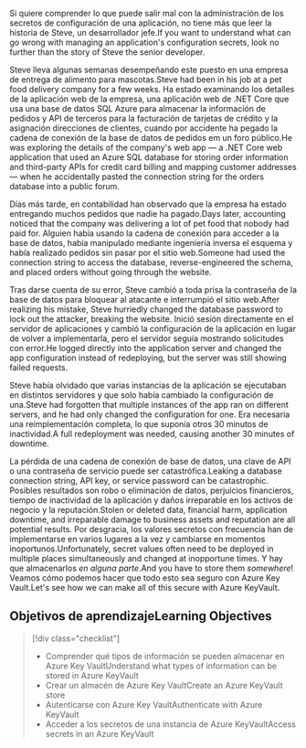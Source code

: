 <span data-ttu-id="69a6c-101">Si quiere comprender lo que puede salir mal con la administración de los secretos de configuración de una aplicación, no tiene más que leer la historia de Steve, un desarrollador jefe.</span><span class="sxs-lookup"><span data-stu-id="69a6c-101">If you want to understand what can go wrong with managing an application's configuration secrets, look no further than the story of Steve the senior developer.</span></span>

<span data-ttu-id="69a6c-102">Steve lleva algunas semanas desempeñando este puesto en una empresa de entrega de alimento para mascotas.</span><span class="sxs-lookup"><span data-stu-id="69a6c-102">Steve had been in his job at a pet food delivery company for a few weeks.</span></span> <span data-ttu-id="69a6c-103">Ha estado examinando los detalles de la aplicación web de la empresa, una aplicación web de .NET Core que usa una base de datos SQL Azure para almacenar la información de pedidos y API de terceros para la facturación de tarjetas de crédito y la asignación direcciones de clientes, cuando por accidente ha pegado la cadena de conexión de la base de datos de pedidos em un foro público.</span><span class="sxs-lookup"><span data-stu-id="69a6c-103">He was exploring the details of the company's web app &mdash; a .NET Core web application that used an Azure SQL database for storing order information and third-party APIs for credit card billing and mapping customer addresses &mdash; when he accidentally pasted the connection string for the orders database into a public forum.</span></span>

<span data-ttu-id="69a6c-104">Días más tarde, en contabilidad han observado que la empresa ha estado entregando muchos pedidos que nadie ha pagado.</span><span class="sxs-lookup"><span data-stu-id="69a6c-104">Days later, accounting noticed that the company was delivering a lot of pet food that nobody had paid for.</span></span> <span data-ttu-id="69a6c-105">Alguien había usando la cadena de conexión para acceder a la base de datos, había manipulado mediante ingeniería inversa el esquema y había realizado pedidos sin pasar por el sitio web.</span><span class="sxs-lookup"><span data-stu-id="69a6c-105">Someone had used the connection string to access the database, reverse-engineered the schema, and placed orders without going through the website.</span></span>

<span data-ttu-id="69a6c-106">Tras darse cuenta de su error, Steve cambió a toda prisa la contraseña de la base de datos para bloquear al atacante e interrumpió el sitio web.</span><span class="sxs-lookup"><span data-stu-id="69a6c-106">After realizing his mistake, Steve hurriedly changed the database password to lock out the attacker, breaking the website.</span></span> <span data-ttu-id="69a6c-107">Inició sesión directamente en el servidor de aplicaciones y cambió la configuración de la aplicación en lugar de volver a implementarla, pero el servidor seguía mostrando solicitudes con error.</span><span class="sxs-lookup"><span data-stu-id="69a6c-107">He logged directly into the application server and changed the app configuration instead of redeploying, but the server was still showing failed requests.</span></span>

<span data-ttu-id="69a6c-108">Steve había olvidado que varias instancias de la aplicación se ejecutaban en distintos servidores y que solo había cambiado la configuración de una.</span><span class="sxs-lookup"><span data-stu-id="69a6c-108">Steve had forgotten that multiple instances of the app ran on different servers, and he had only changed the configuration for one.</span></span> <span data-ttu-id="69a6c-109">Era necesaria una reimplementación completa, lo que suponía otros 30 minutos de inactividad.</span><span class="sxs-lookup"><span data-stu-id="69a6c-109">A full redeployment was needed, causing another 30 minutes of downtime.</span></span>

<span data-ttu-id="69a6c-110">La pérdida de una cadena de conexión de base de datos, una clave de API o una contraseña de servicio puede ser catastrófica.</span><span class="sxs-lookup"><span data-stu-id="69a6c-110">Leaking a database connection string, API key, or service password can be catastrophic.</span></span> <span data-ttu-id="69a6c-111">Posibles resultados son robo o eliminación de datos, perjuicios financieros, tiempo de inactividad de la aplicación y daños irreparable en los activos de negocio y la reputación.</span><span class="sxs-lookup"><span data-stu-id="69a6c-111">Stolen or deleted data, financial harm, application downtime, and irreparable damage to business assets and reputation are all potential results.</span></span> <span data-ttu-id="69a6c-112">Por desgracia, los valores secretos con frecuencia han de implementarse en varios lugares a la vez y cambiarse en momentos inoportunos.</span><span class="sxs-lookup"><span data-stu-id="69a6c-112">Unfortunately, secret values often need to be deployed in multiple places simultaneously and changed at inopportune times.</span></span> <span data-ttu-id="69a6c-113">Y hay que almacenarlos *en alguna parte*.</span><span class="sxs-lookup"><span data-stu-id="69a6c-113">And you have to store them *somewhere*!</span></span> <span data-ttu-id="69a6c-114">Veamos cómo podemos hacer que todo esto sea seguro con Azure Key Vault.</span><span class="sxs-lookup"><span data-stu-id="69a6c-114">Let's see how we can make all of this secure with Azure KeyVault.</span></span>

## <a name="learning-objectives"></a><span data-ttu-id="69a6c-115">Objetivos de aprendizaje</span><span class="sxs-lookup"><span data-stu-id="69a6c-115">Learning Objectives</span></span>
> [!div class="checklist"]
> * <span data-ttu-id="69a6c-116">Comprender qué tipos de información se pueden almacenar en Azure Key Vault</span><span class="sxs-lookup"><span data-stu-id="69a6c-116">Understand what types of information can be stored in Azure KeyVault</span></span>
> * <span data-ttu-id="69a6c-117">Crear un almacén de Azure Key Vault</span><span class="sxs-lookup"><span data-stu-id="69a6c-117">Create an Azure KeyVault store</span></span>
> * <span data-ttu-id="69a6c-118">Autenticarse con Azure Key Vault</span><span class="sxs-lookup"><span data-stu-id="69a6c-118">Authenticate with Azure KeyVault</span></span>
> * <span data-ttu-id="69a6c-119">Acceder a los secretos de una instancia de Azure KeyVault</span><span class="sxs-lookup"><span data-stu-id="69a6c-119">Access secrets in an Azure KeyVault</span></span>